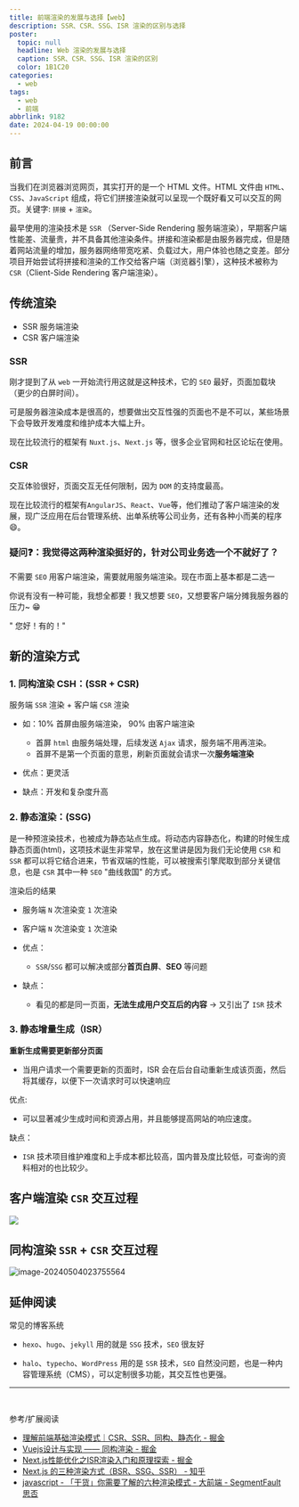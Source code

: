 ```yaml
---
title: 前端渲染的发展与选择【web】
description: SSR、CSR、SSG、ISR 渲染的区别与选择
poster:
  topic: null
  headline: Web 渲染的发展与选择
  caption: SSR、CSR、SSG、ISR 渲染的区别
  color: 1B1C20
categories:
  - web
tags:
  - web
  - 前端
abbrlink: 9182
date: 2024-04-19 00:00:00
---
```


## 前言

当我们在浏览器浏览网页，其实打开的是一个 HTML 文件。HTML 文件由 `HTML`、`CSS`、`JavaScript` 组成，将它们拼接渲染就可以呈现一个既好看又可以交互的网页。关键字: `拼接` + `渲染`。

最早使用的渲染技术是 `SSR` （Server-Side Rendering 服务端渲染），早期客户端性能差、流量贵，并不具备其他渲染条件。拼接和渲染都是由服务器完成，但是随着网站流量的增加，服务器网络带宽吃紧、负载过大，用户体验也随之变差。部分项目开始尝试将拼接和渲染的工作交给客户端（浏览器引擎），这种技术被称为 `CSR`（Client-Side Rendering 客户端渲染）。

## 传统渲染

- SSR 服务端渲染
- CSR 客户端渲染

### SSR

刚才提到了从 `web` 一开始流行用这就是这种技术，它的 `SEO` 最好，页面加载块（更少的白屏时间）。

可是服务器渲染成本是很高的，想要做出交互性强的页面也不是不可以，某些场景下会导致开发难度和维护成本大幅上升。

现在比较流行的框架有 `Nuxt.js`、`Next.js` 等，很多企业官网和社区论坛在使用。

### CSR

交互体验很好，页面交互无任何限制，因为 `DOM` 的支持度最高。

现在比较流行的框架有`AngularJS`、`React`、`Vue`等，他们推动了客户端渲染的发展，现广泛应用在后台管理系统、出单系统等公司业务，还有各种小而美的程序 😄。

### 疑问❓：我觉得这两种渲染挺好的，针对公司业务选一个不就好了？

不需要 `SEO` 用客户端渲染，需要就用服务端渲染。现在市面上基本都是二选一

你说有没有一种可能，我想全都要！我又想要 `SEO`，又想要客户端分摊我服务器的压力~ 😁

" 您好！有的！"

## 新的渲染方式

### 1. 同构渲染 CSH：(SSR + CSR)

服务端 `SSR` 渲染 + 客户端 `CSR` 渲染

- 如：10% 首屏由服务端渲染， 90% 由客户端渲染

  - 首屏 `html` 由服务端处理，后续发送 `Ajax` 请求，服务端不用再渲染。
  - 首屏不是第一个页面的意思，刷新页面就会请求一次**服务端渲染**

- 优点：更灵活

- 缺点：开发和复杂度升高

### 2. 静态渲染：(SSG)

是一种预渲染技术，也被成为静态站点生成。将动态内容静态化，构建的时候生成静态页面(html)，这项技术诞生非常早，放在这里讲是因为我们无论使用 `CSR` 和 `SSR` 都可以将它结合进来，节省双端的性能，可以被搜索引擎爬取到部分关键信息，也是 `CSR` 其中一种 `SEO` "曲线救国" 的方式。

渲染后的结果

- 服务端 `N` 次渲染变 `1` 次渲染

- 客户端 `N` 次渲染变 `1` 次渲染

- 优点：

  - `SSR`/`SSG` 都可以解决或部分**首页白屏**、**SEO** 等问题

- 缺点：
  - 看见的都是同一页面，**无法生成用户交互后的内容** -> 又引出了 `ISR` 技术

### 3. 静态增量生成（ISR）

**重新生成需要更新部分页面**

- 当用户请求一个需要更新的页面时，ISR 会在后台自动重新生成该页面，然后将其缓存，以便下一次请求时可以快速响应

优点:

- 可以显著减少生成时间和资源占用，并且能够提高网站的响应速度。

缺点：

- `ISR` 技术项目维护难度和上手成本都比较高，国内普及度比较低，可查询的资料相对的也比较少。

## 客户端渲染 `CSR` 交互过程

![](https://gcore.jsdelivr.net/gh/itangqiao/pic@main/blog/SCR-20240424-sbxk.webp)

## 同构渲染 `SSR` + `CSR` 交互过程

![image-20240504023755564](https://gcore.jsdelivr.net/gh/itangqiao/pic@main/blog/image-20240504023755564.webp)

## 延伸阅读

常见的博客系统

- `hexo`、`hugo`、`jekyll` 用的就是 `SSG` 技术，`SEO` 很友好

- `halo`、`typecho`、`WordPress` 用的是 `SSR` 技术，`SEO` 自然没问题，也是一种内容管理系统（CMS），可以定制很多功能，其交互性也更强。

---

<br/>

参考/扩展阅读

- [理解前端基础渲染模式｜CSR、SSR、同构、静态化 - 掘金](https://juejin.cn/post/7204085076504920119)
- [Vuejs设计与实现 —— 同构渲染 - 掘金](https://juejin.cn/post/7115646231640014885#heading-10)
- [Next.js性能优化之ISR渲染入门和原理探索 - 掘金](https://juejin.cn/post/7199812069050171452#comment)
- [Next.js 的三种渲染方式（BSR、SSG、SSR） - 知乎](https://zhuanlan.zhihu.com/p/341229054)
- [javascript - 「干货」你需要了解的六种渲染模式 - 大前端 - SegmentFault 思否](https://segmentfault.com/a/1190000023469150)
